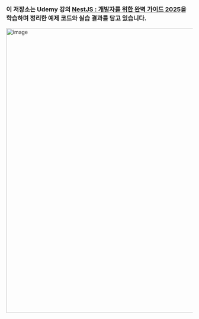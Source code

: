 ### 이 저장소는 Udemy 강의 [NestJS : 개발자를 위한 완벽 가이드 2025](https://www.udemy.com/course/nestjs-complete-developers-guide-korean/?couponCode=KEEPLEARNING)을 학습하며 정리한 예제 코드와 실습 결과를 담고 있습니다.


<img width="1011" height="771" alt="image" src="https://github.com/user-attachments/assets/2c0a0bfd-621d-4149-8893-0dcd4ef57ceb" />
